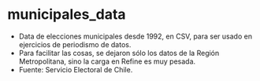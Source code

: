 # municipales_data
* Data de elecciones municipales desde 1992, en CSV, para ser usado en ejercicios de periodismo de datos.
* Para facilitar las cosas, se dejaron sólo los datos de la Región Metropolitana, sino la carga en Refine es muy pesada.
* Fuente: Servicio Electoral de Chile.

